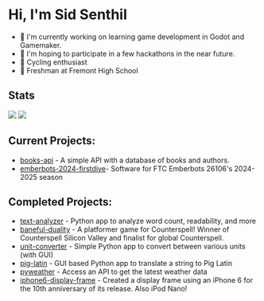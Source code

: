 # Hi, I'm Sid Senthil

* 🔭 I'm currently working on learning game development in Godot and Gamemaker.
* 🌱 I'm hoping to participate in a few hackathons in the near future.
* 🚴 Cycling enthusiast
* 🏫 Freshman at Fremont High School

<!---
## Experiences:
* Star Scout with Troop 476 of Cupertino
  * Current leadership position: Assistant Senior Patrol Leader
  * Past leadership positions: Webmaster, Patrol Leader
* Part of the Fremont High School Robotics team
  * FTC 26106 Emberbots 2024-
* Won an IEEE award for Technical Excellence with a project for the 2024 Synopsys Science Fair
* Earned the ABRSM Performance Grade 4 for Piano, currently working on Performance Grade 6.
--->

## Stats
[![](https://github-readme-stats.vercel.app/api/top-langs/?username=sidsenthilexe&theme=dark)](https://github.com/sidsenthilexe/github-readme-stats)
[![](https://github-readme-stats.vercel.app/api?username=sidsenthilexe&theme=dark&rank_icon=github)](https://github.com/sidsenthilexe/github-readme-stats)

## Current Projects:
* [books-api](https://github.com/sidsenthilexe/books-api) - A simple API with a database of books and authors.
* [emberbots-2024-firstdive](https://github.com/sidsenthilexe/emberbots-2024-firstdive)- Software for FTC Emberbots 26106's 2024-2025 season

## Completed Projects:
* [text-analyzer](https://github.com/sidsenthilexe/text-analyzer) - Python app to analyze word count, readability, and more
* [baneful-duality](https://github.com/sidsenthilexe/baneful-duality) - A platformer game for Counterspell! Winner of Counterspell Silicon Valley and finalist for global Counterspell.
* [unit-converter](https://github.com/sidsenthilexe/unit-converter) - Simple Python app to convert between various units (with GUI)
* [pig-latin](https://github.com/sidsenthilexe/pig-latin) - GUI based Python app to translate a string to Pig Latin
* [pyweather](https://github.com/sidsenthilexe/pyweather) - Access an API to get the latest weather data
* [iphone6-display-frame](https://github.com/sidsenthilexe/iphone6-display-frame/blob/main/README.md) - Created a display frame using an iPhone 6 for the 10th anniversary of its release. Also iPod Nano!


<!--
**sidsenthilexe/sidsenthilexe** is a ✨ _special_ ✨ repository because its `README.md` (this file) appears on your GitHub profile.

Here are some ideas to get you started:

- 🔭 I’m currently working on ...
- 🌱 I’m currently learning ...
- 👯 I’m looking to collaborate on ...
- 🤔 I’m looking for help with ...
- 💬 Ask me about ...
- 📫 How to reach me: ...
- 😄 Pronouns: ...
- ⚡ Fun fact: ...
-->
